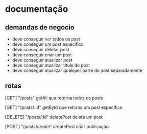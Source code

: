 # documentação

## demandas de negocio
- devo conseguir ver todos os post
- devo conseguir um post especifico
- devo conseguir deletar post
- devo conseguir criar um post
- devo conseguir atualizar post
- devo conseguir atualizar titulo do post
- devo conseguir atualizar qualquer parte do post separadamente

## rotas
[GET] "/posts"
getAll que retorna todos os posts

[GET] "/posts/:id"
getById que retorna um post especifico

[DELETE] "/posts/:id"
deletePost deleta um post

[POST] "/posts/create"
createPost criar publicação
